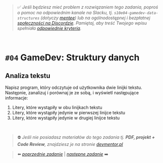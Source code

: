 > :white_check_mark: *Jeśli będziesz mieć problem z rozwiązaniem tego zadania, poproś o pomoc na odpowiednim kanale na Slacku, tj. `s10e04-gamedev-data-structures` (dotyczy [mentee](https://devmentor.pl/mentoring/)) lub na ogólnodostępnej i bezpłatnej [społeczności na Discordzie](https://devmentor.pl/discord). Pamiętaj, aby treść Twojego wpisu spełniała [odpowiednie kryteria](https://devmentor.pl/jak-prosic-o-pomoc/).*

&nbsp;

# `#04` GameDev: Struktury danych

## Analiza tekstu
Napisz program, który odczytuje od użytkownika dwie linijki tekstu. Następnie, zanalizuj i porównaj je ze sobą, i wyświetl następujące informacje:
1. Litery, które wystąpiły w obu linijkach tekstu
2. Litery, które wystąpiły jedynie w pierwszej linijce tekstu
3. Litery, które wystąpiły jedynie w drugiej linijce tekstu


&nbsp;

> :no_entry: *Jeśli nie posiadasz materiałów do tego zadania tj. **PDF, projekt + Code Review**, znajdziesz je na stronie [devmentor.pl](https://devmentor.pl/workshop-gamedev-data-structures)*

> :arrow_left: [*poprzednie zadanie*](./../03) | [*następne zadanie*](./../05) :arrow_right:
